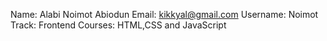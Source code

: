 Name: Alabi Noimot Abiodun
Email: kikkyal@gmail.com
Username: Noimot
Track: Frontend
Courses: HTML,CSS and JavaScript
